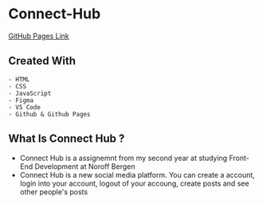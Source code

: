# Connect-Hub
[GitHub Pages Link](https://darthcoursucant.github.io/Connect-Hub/)

## Created With
    - HTML 
    - CSS  
    - JavaScript
    - Figma 
    - VS Code
    - Github & Github Pages

## What Is Connect Hub ?
- Connect Hub is a assignemnt from my second year at studying Front-End Development at Noroff Bergen
- Connect Hub is a new social media platform. You can create a account, login into your account, logout of your accoung, create posts and see other people's posts 
